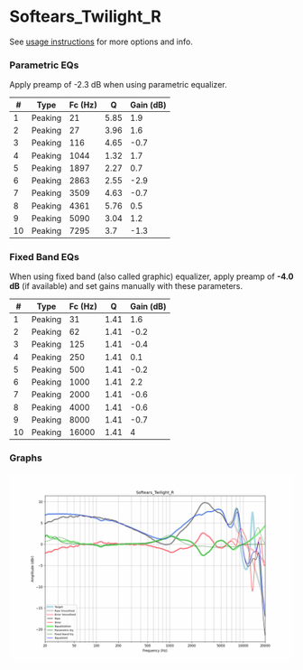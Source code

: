 # Softears_Twilight_R
See [usage instructions](https://github.com/jaakkopasanen/AutoEq#usage) for more options and info.

### Parametric EQs
Apply preamp of -2.3 dB when using parametric equalizer.

|   # | Type    |   Fc (Hz) |    Q |   Gain (dB) |
|-----|---------|-----------|------|-------------|
|   1 | Peaking |        21 | 5.85 |         1.9 |
|   2 | Peaking |        27 | 3.96 |         1.6 |
|   3 | Peaking |       116 | 4.65 |        -0.7 |
|   4 | Peaking |      1044 | 1.32 |         1.7 |
|   5 | Peaking |      1897 | 2.27 |         0.7 |
|   6 | Peaking |      2863 | 2.55 |        -2.9 |
|   7 | Peaking |      3509 | 4.63 |        -0.7 |
|   8 | Peaking |      4361 | 5.76 |         0.5 |
|   9 | Peaking |      5090 | 3.04 |         1.2 |
|  10 | Peaking |      7295 | 3.7  |        -1.3 |

### Fixed Band EQs
When using fixed band (also called graphic) equalizer, apply preamp of **-4.0 dB** (if available) and set gains manually with these parameters.

|   # | Type    |   Fc (Hz) |    Q |   Gain (dB) |
|-----|---------|-----------|------|-------------|
|   1 | Peaking |        31 | 1.41 |         1.6 |
|   2 | Peaking |        62 | 1.41 |        -0.2 |
|   3 | Peaking |       125 | 1.41 |        -0.4 |
|   4 | Peaking |       250 | 1.41 |         0.1 |
|   5 | Peaking |       500 | 1.41 |        -0.2 |
|   6 | Peaking |      1000 | 1.41 |         2.2 |
|   7 | Peaking |      2000 | 1.41 |        -0.6 |
|   8 | Peaking |      4000 | 1.41 |        -0.6 |
|   9 | Peaking |      8000 | 1.41 |        -0.7 |
|  10 | Peaking |     16000 | 1.41 |         4   |

### Graphs
![](./Softears_Twilight_R.png)
